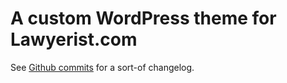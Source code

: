 # A custom WordPress theme for Lawyerist.com

See [Github commits](https://github.com/Lawyerist/lawyerist-wp) for a sort-of changelog.

